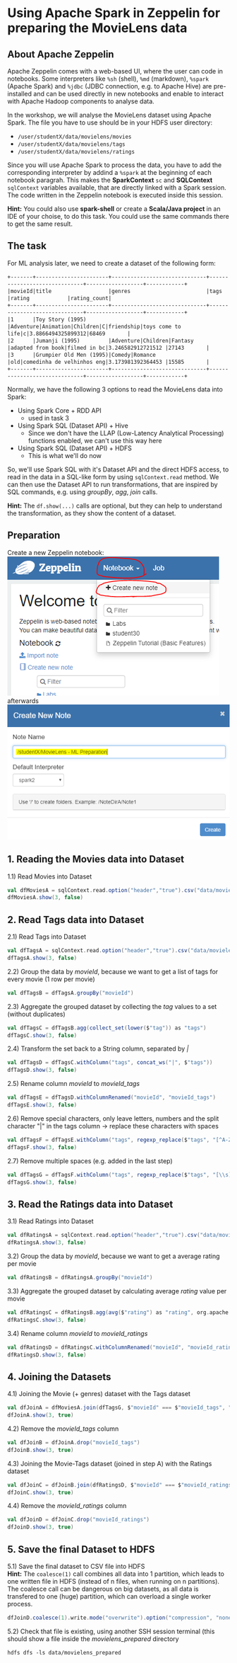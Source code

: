 # Using Apache Spark in Zeppelin for preparing the MovieLens data

## About Apache Zeppelin

Apache Zeppelin comes with a web-based UI, where the user can code in notebooks. Some interpreters like `%sh` (shell), `%md` (markdown), `%spark` (Apache Spark) and `%jdbc` (JDBC connection, e.g. to Apache Hive) are pre-installed and can be used directly in new notebooks and enable to interact with Apache Hadoop components to analyse data.

In the workshop, we will analyse the MovieLens dataset using Apache Spark. The file you have to use should be in your HDFS user directory:  
* `/user/studentX/data/movielens/movies`
* `/user/studentX/data/movielens/tags`
* `/user/studentX/data/movielens/ratings`

Since you will use Apache Spark to process the data, you have to add the corresponding interpreter by addind a `%spark` at the beginning of each notebook paragrah. This makes the **SparkContext** `sc` and **SQLContext** `sqlContext` variables available, that are directly linked with a Spark session. The code written in the Zeppelin notebook is executed inside this session.

**Hint:** You could also use **spark-shell** or create a **Scala/Java project** in an IDE of your choise, to do this task. You could use the same commands there to get the same result.

## The task

For ML analysis later, we need to create a dataset of the following form:
```
+-------+-----------------------+------------------------------+------------------------------+------------------+------------+
|movieId|title                  |genres                        |tags                          |rating            |rating_count|
+-------+-----------------------+------------------------------+------------------------------+------------------+------------+
|1      |Toy Story (1995)       |Adventure|Animation|Children|C|friendship|toys come to life|c|3.8866494325899312|68469       |
|2      |Jumanji (1995)         |Adventure|Children|Fantasy    |adapted from book|filmed in bc|3.246582912721512 |27143       |
|3      |Grumpier Old Men (1995)|Comedy|Romance                |old|comedinha de velhinhos eng|3.173981392364453 |15585       |
+-------+-----------------------+------------------------------+------------------------------+------------------+------------+
```

Normally, we have the following 3 options to read the MovieLens data into Spark:

* Using Spark Core + RDD API
  * used in task 3
* Using Spark SQL (Dataset API) + Hive
  * Since we don't have the LLAP (Low-Latency Analytical Processing) functions enabled, we can't use this way here
* Using Spark SQL (Dataset API) + HDFS
  * This is what we'll do now
  
So, we'll use Spark SQL with it's Dataset API and the direct HDFS access, to read in the data in a SQL-like form by using `sqlContext.read` method. We can then use the Dataset API to run transformations, that are inspired by SQL commands, e.g. using *groupBy*, *agg*, *join* calls.

**Hint:** The `df.show(...)` calls are optional, but they can help to understand the transformation, as they show the content of a dataset.

## Preparation

Create a new Zeppelin notebook:  
![Create new Zeppelin notebook - Step 1](zeppelin-new-note.PNG "Create new Zeppelin notebook - Step 1")  
afterwards  
![Create new Zeppelin notebook - Step 2](zeppelin-new-note2.PNG "Create new Zeppelin notebook - Step 1")

## 1. Reading the Movies data into Dataset

1.1) Read Movies into Dataset
```scala
val dfMoviesA = sqlContext.read.option("header","true").csv("data/movielens/movies")
dfMoviesA.show(3, false)
```

## 2. Read Tags data into Dataset

2.1) Read Tags into Dataset

```scala
val dfTagsA = sqlContext.read.option("header","true").csv("data/movielens/tags")
dfTagsA.show(3, false)
```

2.2) Group the data by *movieId*, because we want to get a list of tags for every movie (1 row per movie)
```scala
val dfTagsB = dfTagsA.groupBy("movieId")
```

2.3) Aggregate the grouped dataset by collecting the *tag* values to a set (without duplicates)
```scala
val dfTagsC = dfTagsB.agg(collect_set(lower($"tag")) as "tags")
dfTagsC.show(3, false)
```

2.4) Transform the set back to a String column, separated by *|*
```scala
val dfTagsD = dfTagsC.withColumn("tags", concat_ws("|", $"tags"))
dfTagsD.show(3, false)
```

2.5) Rename column *movieId* to *movieId_tags*
```scala
val dfTagsE = dfTagsD.withColumnRenamed("movieId", "movieId_tags")
dfTagsE.show(3, false)
```

2.6) Remove special characters, only leave letters, numbers and the split character "|" in the tags column -> replace these characters with spaces
```scala
val dfTagsF = dfTagsE.withColumn("tags", regexp_replace($"tags", "[^A-Za-z0-9|\\s]+", " "))
dfTagsF.show(3, false)
```

2.7) Remove multiple spaces (e.g. added in the last step)
```scala
val dfTagsG = dfTagsF.withColumn("tags", regexp_replace($"tags", "[\\s]+", " "))
dfTagsG.show(3, false)
```

## 3. Read the Ratings data into Dataset

3.1) Read Ratings into Dataset
```scala
val dfRatingsA = sqlContext.read.option("header","true").csv("data/movielens/ratings")
dfRatingsA.show(3, false)
```

3.2) Group the data by *movieId*, because we want to get a average rating per movie
```scala
val dfRatingsB = dfRatingsA.groupBy("movieId")
```

3.3) Aggregate the grouped dataset by calculating average *rating* value per movie
```scala
val dfRatingsC = dfRatingsB.agg(avg($"rating") as "rating", org.apache.spark.sql.functions.count($"rating") as "rating_count")
dfRatingsC.show(3, false)
```

3.4) Rename column *movieId* to *movieId_ratings*
```scala
val dfRatingsD = dfRatingsC.withColumnRenamed("movieId", "movieId_ratings")
dfRatingsD.show(3, false)
```

## 4. Joining the Datasets

4.1) Joining the Movie (+ genres) dataset with the Tags dataset
```scala
val dfJoinA = dfMoviesA.join(dfTagsG, $"movieId" === $"movieId_tags", "left")
dfJoinA.show(3, true)
```

4.2) Remove the *movieId_tags* column
```scala
val dfJoinB = dfJoinA.drop("movieId_tags")
dfJoinB.show(3, true)
```

4.3) Joining the Movie-Tags dataset (joined in step A) with the Ratings dataset
```scala
val dfJoinC = dfJoinB.join(dfRatingsD, $"movieId" === $"movieId_ratings", "left")
dfJoinC.show(3, true)
```

4.4) Remove the *movieId_ratings* column
```scala
val dfJoinD = dfJoinC.drop("movieId_ratings")
dfJoinD.show(3, true)
```

## 5. Save the final Dataset to HDFS

5.1) Save the final dataset to CSV file into HDFS  
**Hint:** The `coalesce(1)` call combines all data into 1 partition, which leads to one written file in HDFS (instead of n files, when running on n partitions). The coalesce call can be dangerous on big datasets, as all data is transfered to one (huge) partition, which can overload a single worker process.
```scala
dfJoinD.coalesce(1).write.mode("overwrite").option("compression", "none").csv("data/movielens_prepared")
```

5.2) Check that file is existing, using another SSH session terminal (this should show a file inside the *movielens_prepared* directory  
```
hdfs dfs -ls data/movielens_prepared
```
